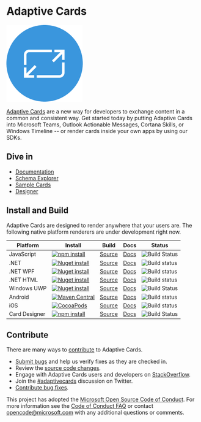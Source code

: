 # Adaptive Cards

![logo](assets/adaptive-card-200.png)

[Adaptive Cards](https://adaptivecards.io) are a new way for developers to exchange content in a common and consistent way. Get started today by putting Adaptive Cards into Microsoft Teams, Outlook Actionable Messages, Cortana Skills, or Windows Timeline -- or render cards inside your own apps by using our SDKs.

## Dive in

* [Documentation](https://adaptivecards.io/documentation/)
* [Schema Explorer](https://adaptivecards.io/explorer/)
* [Sample Cards](https://adaptivecards.io/samples/)
* [Designer](https://adaptivecards.io/designer/)

## Install and Build

Adaptive Cards are designed to render anywhere that your users are. The following native platform renderers are under development right now.

|Platform|Install|Build|Docs|Status|
|---|---|---|---|---|
| JavaScript | [![npm install](https://img.shields.io/npm/v/adaptivecards.svg)](https://www.npmjs.com/package/adaptivecards) | [Source](https://github.com/Microsoft/AdaptiveCards/tree/master/source/nodejs/adaptivecards)| [Docs](https://docs.microsoft.com/en-us/adaptive-cards/display/libraries/htmlclient) | ![Build Status](https://img.shields.io/vso/build/Microsoft/56cf629e-8f3a-4412-acbc-bf69366c552c/20564.svg) |
| .NET | [![Nuget install](https://img.shields.io/nuget/vpre/AdaptiveCards.svg)](https://www.nuget.org/packages/AdaptiveCards) | [Source](https://github.com/Microsoft/AdaptiveCards/tree/master/source/dotnet)| [Docs](https://docs.microsoft.com/en-us/adaptive-cards/create/libraries/net) | ![Build status](https://img.shields.io/vso/build/Microsoft/56cf629e-8f3a-4412-acbc-bf69366c552c/20596.svg) |
| .NET WPF | [![Nuget install](https://img.shields.io/nuget/vpre/AdaptiveCards.Rendering.Wpf.svg)](https://www.nuget.org/packages/AdaptiveCards.Rendering.Wpf) | [Source](https://github.com/Microsoft/AdaptiveCards/tree/master/source/dotnet)| [Docs](https://docs.microsoft.com/en-us/adaptive-cards/display/libraries/net-wpf) | ![Build status](https://img.shields.io/vso/build/Microsoft/56cf629e-8f3a-4412-acbc-bf69366c552c/20596.svg) |
| .NET HTML | [![Nuget install](https://img.shields.io/nuget/vpre/AdaptiveCards.Rendering.Html.svg)](https://www.nuget.org/packages/AdaptiveCards.Rendering.Html) | [Source](https://github.com/Microsoft/AdaptiveCards/tree/master/source/dotnet) | [Docs](https://docs.microsoft.com/en-us/adaptive-cards/display/libraries/net-html) | ![Build status](https://img.shields.io/vso/build/Microsoft/56cf629e-8f3a-4412-acbc-bf69366c552c/20596.svg) |
| Windows UWP | [![Nuget install](https://img.shields.io/nuget/vpre/AdaptiveCards.Rendering.Uwp.svg)](https://www.nuget.org/packages/AdaptiveCards.Rendering.Uwp) | [Source](https://github.com/Microsoft/AdaptiveCards/tree/master/source/uwp) | [Docs](https://docs.microsoft.com/en-us/adaptive-cards/display/libraries/uwp) | ![Build Status](https://img.shields.io/vso/build/Microsoft/56cf629e-8f3a-4412-acbc-bf69366c552c/20583.svg) |
| Android | [![Maven Central](https://img.shields.io/maven-central/v/io.adaptivecards/adaptivecards-android.svg)](https://search.maven.org/#search%7Cga%7C1%7Ca%3A%22adaptivecards-android%22) | [Source](https://github.com/Microsoft/AdaptiveCards/tree/master/source/android) | [Docs](https://docs.microsoft.com/en-us/adaptive-cards/display/libraries/android) | ![Build status](https://img.shields.io/vso/build/Microsoft/8d47e068-03c8-4cdc-aa9b-fc6929290322/17651.svg)
| iOS | [![CocoaPods](https://img.shields.io/cocoapods/v/AdaptiveCards.svg)](https://cocoapods.org/pods/AdaptiveCards) | [Source](https://github.com/Microsoft/AdaptiveCards/tree/master/source/ios) | [Docs](https://docs.microsoft.com/en-us/adaptive-cards/display/libraries/ios) |  ![Build status](https://img.shields.io/vso/build/Microsoft/8d47e068-03c8-4cdc-aa9b-fc6929290322/16990.svg) |
| Card Designer | [![npm install](https://img.shields.io/npm/v/adaptivecards-designer.svg)](https://www.npmjs.com/package/adaptivecards-designer) | [Source](https://github.com/Microsoft/AdaptiveCards/tree/master/source/nodejs/adaptivecards-designer)| [Docs](https://www.npmjs.com/package/adaptivecards-designer) | ![Build Status](https://img.shields.io/vso/build/Microsoft/56cf629e-8f3a-4412-acbc-bf69366c552c/20564.svg) |

## Contribute

There are many ways to [contribute](https://github.com/Microsoft/AdaptiveCards/blob/master/.github/CONTRIBUTING.md) to Adaptive Cards.
* [Submit bugs](https://github.com/Microsoft/AdaptiveCards/issues) and help us verify fixes as they are checked in.
* Review the [source code changes](https://github.com/Microsoft/AdaptiveCards/pulls).
* Engage with Adaptive Cards users and developers on [StackOverflow](http://stackoverflow.com/questions/tagged/adaptive-cards). 
* Join the [#adaptivecards](https://twitter.com/hashtag/adaptivecards?f=tweets&vertical=default) discussion on Twitter.
* [Contribute bug fixes](https://github.com/Microsoft/AdaptiveCards/blob/master/CONTRIBUTING.md).

This project has adopted the [Microsoft Open Source Code of Conduct](https://opensource.microsoft.com/codeofconduct/). For more information see 
the [Code of Conduct FAQ](https://opensource.microsoft.com/codeofconduct/faq/) or contact [opencode@microsoft.com](mailto:opencode@microsoft.com) with any additional questions or comments.

